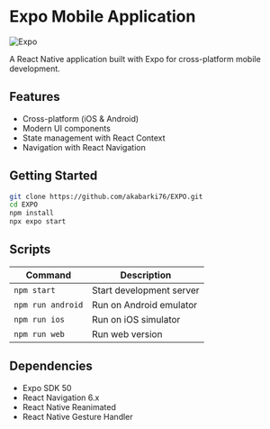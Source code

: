 # Expo Mobile Application

![Expo](https://img.shields.io/badge/expo-1C1E24?style=for-the-badge&logo=expo&logoColor=#D04A37)

A React Native application built with Expo for cross-platform mobile development.

## Features
- Cross-platform (iOS & Android)
- Modern UI components
- State management with React Context
- Navigation with React Navigation

## Getting Started
```bash
git clone https://github.com/akabarki76/EXPO.git
cd EXPO
npm install
npx expo start
```

## Scripts
| Command          | Description                     |
|------------------|---------------------------------|
| `npm start`      | Start development server        |
| `npm run android`| Run on Android emulator         |
| `npm run ios`    | Run on iOS simulator            |
| `npm run web`    | Run web version                 |

## Dependencies
- Expo SDK 50
- React Navigation 6.x
- React Native Reanimated
- React Native Gesture Handler
